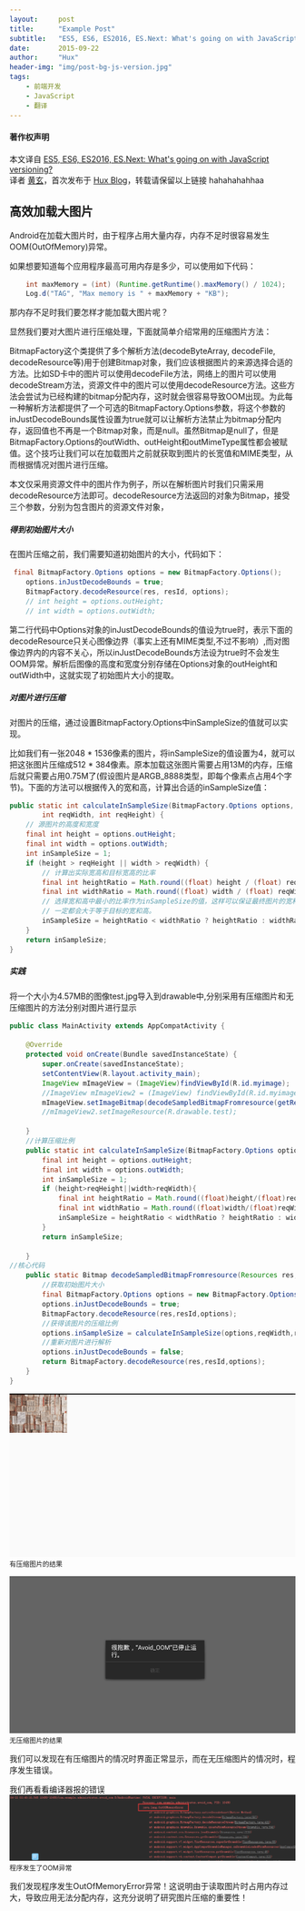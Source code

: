 ```yaml
---
layout:     post
title:      "Example Post"
subtitle:   "ES5, ES6, ES2016, ES.Next: What's going on with JavaScript versioning?"
date:       2015-09-22
author:     "Hux"
header-img: "img/post-bg-js-version.jpg"
tags:
    - 前端开发
    - JavaScript
    - 翻译
---
```



#### 著作权声明

本文译自 [ES5, ES6, ES2016, ES.Next: What's going on with JavaScript versioning?](http://benmccormick.org/2015/09/14/es5-es6-es2016-es-next-whats-going-on-with-javascript-versioning/)   
译者 [黄玄](http://weibo.com/huxpro)，首次发布于 [Hux Blog](http://huangxuan.me)，转载请保留以上链接
hahahahahhaa

## 高效加载大图片
Android在加载大图片时，由于程序占用大量内存，内存不足时很容易发生OOM(OutOfMemory)异常。

如果想要知道每个应用程序最高可用内存是多少，可以使用如下代码：
```java 
    int maxMemory = (int) (Runtime.getRuntime().maxMemory() / 1024);  
    Log.d("TAG", "Max memory is " + maxMemory + "KB");  
```
那内存不足时我们要怎样才能加载大图片呢？

显然我们要对大图片进行压缩处理，下面就简单介绍常用的压缩图片方法：

BitmapFactory这个类提供了多个解析方法(decodeByteArray, decodeFile, decodeResource等)用于创建Bitmap对象，我们应该根据图片的来源选择合适的方法。比如SD卡中的图片可以使用decodeFile方法，网络上的图片可以使用decodeStream方法，资源文件中的图片可以使用decodeResource方法。这些方法会尝试为已经构建的bitmap分配内存，这时就会很容易导致OOM出现。为此每一种解析方法都提供了一个可选的BitmapFactory.Options参数，将这个参数的inJustDecodeBounds属性设置为true就可以让解析方法禁止为bitmap分配内存，返回值也不再是一个Bitmap对象，而是null。虽然Bitmap是null了，但是BitmapFactory.Options的outWidth、outHeight和outMimeType属性都会被赋值。这个技巧让我们可以在加载图片之前就获取到图片的长宽值和MIME类型，从而根据情况对图片进行压缩。

本文仅采用资源文件中的图片作为例子，所以在解析图片时我们只需采用decodeResource方法即可。decodeResource方法返回的对象为Bitmap，接受三个参数，分别为包含图片的资源文件对象，

##### 得到初始图片大小
在图片压缩之前，我们需要知道初始图片的大小，代码如下：
```java
 final BitmapFactory.Options options = new BitmapFactory.Options();  
    options.inJustDecodeBounds = true;  
    BitmapFactory.decodeResource(res, resId, options);  
    // int height = options.outHeight;
    // int width = options.outWidth;
```
第二行代码中Options对象的inJustDecodeBounds的值设为true时，表示下面的decodeResource只关心图像边界（事实上还有MIME类型,不过不影响）,而对图像边界内的内容不关心，所以inJustDecodeBounds方法设为true时不会发生OOM异常。解析后图像的高度和宽度分别存储在Options对象的outHeight和outWidth中，这就实现了初始图片大小的提取。

##### 对图片进行压缩
对图片的压缩，通过设置BitmapFactory.Options中inSampleSize的值就可以实现。

比如我们有一张2048 * 1536像素的图片，将inSampleSize的值设置为4，就可以把这张图片压缩成512 * 384像素。原本加载这张图片需要占用13M的内存，压缩后就只需要占用0.75M了(假设图片是ARGB_8888类型，即每个像素点占用4个字节)。下面的方法可以根据传入的宽和高，计算出合适的inSampleSize值：
```java
public static int calculateInSampleSize(BitmapFactory.Options options,  
        int reqWidth, int reqHeight) {  
    // 源图片的高度和宽度  
    final int height = options.outHeight;  
    final int width = options.outWidth;  
    int inSampleSize = 1;  
    if (height > reqHeight || width > reqWidth) {  
        // 计算出实际宽高和目标宽高的比率  
        final int heightRatio = Math.round((float) height / (float) reqHeight);  
        final int widthRatio = Math.round((float) width / (float) reqWidth);  
        // 选择宽和高中最小的比率作为inSampleSize的值，这样可以保证最终图片的宽和高  
        // 一定都会大于等于目标的宽和高。  
        inSampleSize = heightRatio < widthRatio ? heightRatio : widthRatio;  
    }  
    return inSampleSize;  
}  
```

##### 实践
将一个大小为4.57MB的图像test.jpg导入到drawable中,分别采用有压缩图片和无压缩图片的方法分别对图片进行显示
```java
public class MainActivity extends AppCompatActivity {

    @Override
    protected void onCreate(Bundle savedInstanceState) {
        super.onCreate(savedInstanceState);
        setContentView(R.layout.activity_main);
        ImageView mImageView = (ImageView)findViewById(R.id.myimage);
        //ImageView mImageView2 = (ImageView) findViewById(R.id.myimage2);
        mImageView.setImageBitmap(decodeSampledBitmapFromresource(getResources(),R.drawable.test,100,100));
        //mImageView2.setImageResource(R.drawable.test);

    }
    //计算压缩比例
    public static int calculateInSampleSize(BitmapFactory.Options options,int reqWidth,int reqHeight){
        final int height = options.outHeight;
        final int width = options.outWidth;
        int inSampleSize = 1;
        if (height>reqHeight||width>reqWidth){
            final int heightRatio = Math.round((float)height/(float)reqHeight);
            final int widthRatio = Math.round((float)width/(float)reqWidth);
            inSampleSize = heightRatio < widthRatio ? heightRatio : widthRatio;
        }
        return inSampleSize;

    }
//核心代码
    public static Bitmap decodeSampledBitmapFromresource(Resources res,int resId,int reqWidth,int reqHeight){
        //获取初始图片大小
        final BitmapFactory.Options options = new BitmapFactory.Options();
        options.inJustDecodeBounds = true;
        BitmapFactory.decodeResource(res,resId,options);
        //获得该图片的压缩比例
        options.inSampleSize = calculateInSampleSize(options,reqWidth,reqHeight);
        //重新对图片进行解析
        options.inJustDecodeBounds = false;
        return BitmapFactory.decodeResource(res,resId,options);
    }
}
```
![java-javascript](/img/in-post/post-avoidOOM/test0.png)
<small class="img-hint">有压缩图片的结果</small>

![java-javascript](/img/in-post/post-avoidOOM/test1.png)
<small class="img-hint">无压缩图片的结果</small>

我们可以发现在有压缩图片的情况时界面正常显示，而在无压缩图片的情况时，程序发生错误。

我们再看看编译器报的错误
![java-javascript](/img/in-post/post-avoidOOM/result.png)
<small class="img-hint">程序发生了OOM异常</small>

我们发现程序发生OutOfMemoryError异常！这说明由于读取图片时占用内存过大，导致应用无法分配内存，这充分说明了研究图片压缩的重要性！


